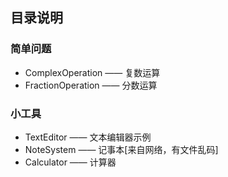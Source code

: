 
## 目录说明

### 简单问题

* ComplexOperation —— 复数运算
* FractionOperation —— 分数运算

### 小工具

* TextEditor —— 文本编辑器示例
* NoteSystem —— 记事本[来自网络，有文件乱码]
* Calculator —— 计算器